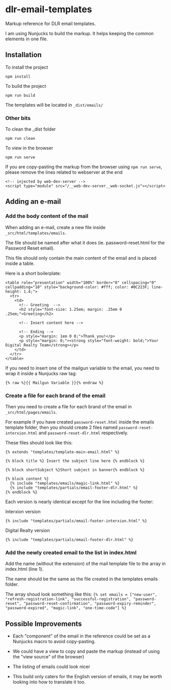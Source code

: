 # dlr-email-templates

Markup reference for DLR email templates.

I am using Nunjucks to build the markup. It helps keeping the common elements in one file.

## Installation

To install the project

`npm install`


To build the project

`npm run build`

The templates will be located in `_dist/emails/`

### Other bits

To clean the _dist folder

`npm run clean`


To view in the browser

`npm run serve`

If you are copy-pasting the markup from the browser using `npm run serve`, please remove the lines related to webserver at the end

```
<!-- injected by web-dev-server -->
<script type="module" src="/__web-dev-server__web-socket.js"></script>
```

## Adding an e-mail

### Add the body content of the mail
When adding an e-mail, create a new file inside `_src/html/templates/emails`.

The file should be named after what it does (ie. password-reset.html for the Password Reset email).

This file should only contain the main content of the email and is placed inside a table.

Here is a short boilerplate:

```
<table role="presentation" width="100%" border="0" cellspacing="0" cellpadding="10" style="background-color: #fff; color: #0C223F; line-height: 1.4;">
  <tr>
    <td>
      <!-- Greeting  -->
      <h2 style="font-size: 1.25em; margin: .25em 0 .25em;">Greeting</h2>
            
      <!-- Insert content here -->

      <!-- Ending -->
      <p style="margin: 1em 0 0;">Thank you!</p>
      <p style="margin: 0;"><strong style="font-weight: bold;">Your Digital Realty Team</strong></p>
    </td>
  </tr>
</table>
```

If you need to insert one of the mailgun variable to the email, you need to wrap it inside a Nunjucks raw tag:

`{% raw %}{{ Mailgun Variable }}{% endraw %}`

### Create a file for each brand of the email

Then you need to create a file for each brand of the email in `_src/html/pages/emails`.

For example if you have created `password-reset.html` inside the emails template folder, then you should create 2 files named `password-reset-interxion.html` and `password-reset-dlr.html` respectively.

These files should look like this:

```
{% extends "templates/template-main-email.html" %}

{% block title %} Insert the subject line here {% endblock %}

{% block shortSubject %}Short subject in banner{% endblock %}

{% block content %}
  {% include "templates/emails/magic-link.html" %}
  {% include "templates/partials/email-footer-dlr.html" %}
{% endblock %}
```

Each version is nearly identical except for the line including the footer:

Interxion version

`{% include "templates/partials/email-footer-interxion.html" %}`

Digital Realty version

`{% include "templates/partials/email-footer-dlr.html" %}`

### Add the newly created email to the list in index.html

Add the name (without the extension) of the mail template file to the array in index.html (line 1).

The name should be the same as the file created in the templates emails folder.

The array shoud look something like this:
`{% set emails = ["new-user", "refresh-registration-link", "successful-registration", "password-reset", "password-reset-confirmation", "password-expiry-reminder", "password-expired", "magic-link", "one-time-code"] %}`

## Possible Improvements

* Each "component" of the email in the reference could be set as a Nunjucks macro to avoid copy-pasting.

* We could have a view to copy and paste the markup (instead of using the "view source" of the browser)

* The listing of emails could look nicer

* This build only caters for the English version of emails, it may be worth looking into how to translate it too.